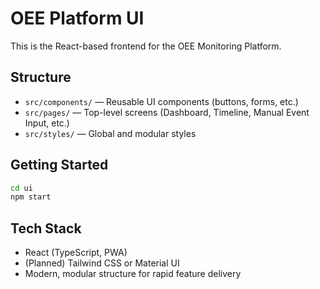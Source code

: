 # OEE Platform UI

This is the React-based frontend for the OEE Monitoring Platform.

## Structure
- `src/components/` — Reusable UI components (buttons, forms, etc.)
- `src/pages/` — Top-level screens (Dashboard, Timeline, Manual Event Input, etc.)
- `src/styles/` — Global and modular styles

## Getting Started
```bash
cd ui
npm start
```

## Tech Stack
- React (TypeScript, PWA)
- (Planned) Tailwind CSS or Material UI
- Modern, modular structure for rapid feature delivery
